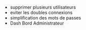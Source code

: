 - supprimer plusieurs utilisateurs
- eviter les doubles connexions
- simplification des mots de passes
- Dash Bord Administrateur